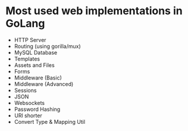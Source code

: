 # Most used web implementations in GoLang
* HTTP Server
* Routing (using gorilla/mux)
* MySQL Database
* Templates
* Assets and Files
* Forms
* Middleware (Basic)
* Middleware (Advanced)
* Sessions
* JSON
* Websockets
* Password Hashing
* URl shorter
* Convert Type & Mapping Util